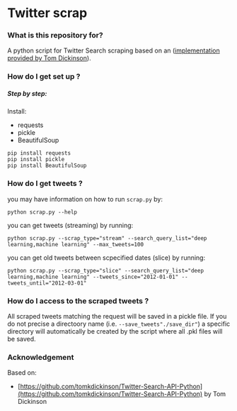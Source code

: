 # Twitter scrap #

### What is this repository for? 
A python script for Twitter Search scraping based on an ([implementation provided by Tom Dickinson](https://github.com/tomkdickinson/Twitter-Search-API-Python)). 

### How do I get set up ?
##### Step by step:
Install:
* requests 
* pickle
* BeautifulSoup
```
pip install requests
pip install pickle
pip install BeautifulSoup
```
### How do I get tweets ?
you may have information on how to run ```scrap.py``` by:
```
python scrap.py --help
```
you can get tweets (streaming) by running:
```
python scrap.py --scrap_type="stream" --search_query_list="deep learning,machine learning" --max_tweets=100
```
you can get old tweets between scpecified dates (slice) by running:
```
python scrap.py --scrap_type="slice" --search_query_list="deep learning,machine learning" --tweets_since="2012-01-01" --tweets_until="2012-03-01"
```
### How do I access to the scraped tweets ?
All scraped tweets matching the request will be saved in a pickle file. If you do not precise a directoory name (i.e. ```--save_tweets"./save_dir"```) a specific directory will automatically be created by the script where all .pkl files will be saved.

### Acknowledgement
Based on:
* [https://github.com/tomkdickinson/Twitter-Search-API-Python](https://github.com/tomkdickinson/Twitter-Search-API-Python) by Tom Dickinson



